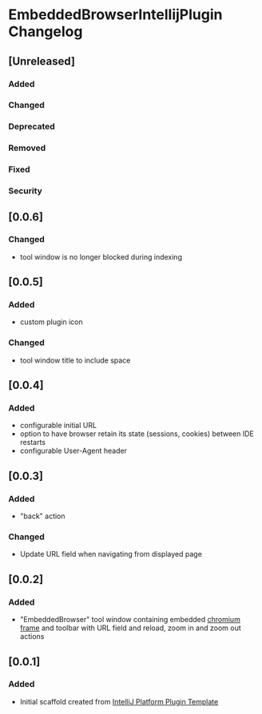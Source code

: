 <!-- Keep a Changelog guide -> https://keepachangelog.com -->

# EmbeddedBrowserIntellijPlugin Changelog

## [Unreleased]
### Added

### Changed

### Deprecated

### Removed

### Fixed

### Security
## [0.0.6]
### Changed
- tool window is no longer blocked during indexing

## [0.0.5]
### Added
- custom plugin icon

### Changed
- tool window title to include space

## [0.0.4]
### Added
- configurable initial URL
- option to have browser retain its state (sessions, cookies) between IDE restarts
- configurable User-Agent header

## [0.0.3]
### Added
- "back" action
  
### Changed
-  Update URL field when navigating from displayed page

## [0.0.2]
### Added
- "EmbeddedBrowser" tool window containing embedded [chromium frame](https://plugins.jetbrains.com/docs/intellij/jcef.html) and toolbar with URL field and reload, zoom in and zoom out actions

## [0.0.1]
### Added
- Initial scaffold created from [IntelliJ Platform Plugin Template](https://github.com/JetBrains/intellij-platform-plugin-template)
